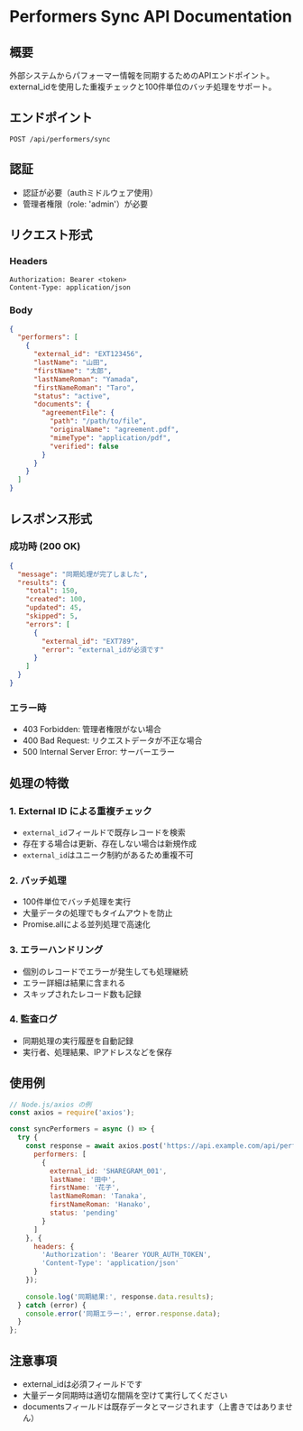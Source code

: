 # Performers Sync API Documentation

## 概要
外部システムからパフォーマー情報を同期するためのAPIエンドポイント。external_idを使用した重複チェックと100件単位のバッチ処理をサポート。

## エンドポイント
```
POST /api/performers/sync
```

## 認証
- 認証が必要（authミドルウェア使用）
- 管理者権限（role: 'admin'）が必要

## リクエスト形式

### Headers
```
Authorization: Bearer <token>
Content-Type: application/json
```

### Body
```json
{
  "performers": [
    {
      "external_id": "EXT123456",
      "lastName": "山田",
      "firstName": "太郎",
      "lastNameRoman": "Yamada",
      "firstNameRoman": "Taro",
      "status": "active",
      "documents": {
        "agreementFile": {
          "path": "/path/to/file",
          "originalName": "agreement.pdf",
          "mimeType": "application/pdf",
          "verified": false
        }
      }
    }
  ]
}
```

## レスポンス形式

### 成功時 (200 OK)
```json
{
  "message": "同期処理が完了しました",
  "results": {
    "total": 150,
    "created": 100,
    "updated": 45,
    "skipped": 5,
    "errors": [
      {
        "external_id": "EXT789",
        "error": "external_idが必須です"
      }
    ]
  }
}
```

### エラー時
- 403 Forbidden: 管理者権限がない場合
- 400 Bad Request: リクエストデータが不正な場合
- 500 Internal Server Error: サーバーエラー

## 処理の特徴

### 1. External ID による重複チェック
- `external_id`フィールドで既存レコードを検索
- 存在する場合は更新、存在しない場合は新規作成
- `external_id`はユニーク制約があるため重複不可

### 2. バッチ処理
- 100件単位でバッチ処理を実行
- 大量データの処理でもタイムアウトを防止
- Promise.allによる並列処理で高速化

### 3. エラーハンドリング
- 個別のレコードでエラーが発生しても処理継続
- エラー詳細は結果に含まれる
- スキップされたレコード数も記録

### 4. 監査ログ
- 同期処理の実行履歴を自動記録
- 実行者、処理結果、IPアドレスなどを保存

## 使用例

```javascript
// Node.js/axios の例
const axios = require('axios');

const syncPerformers = async () => {
  try {
    const response = await axios.post('https://api.example.com/api/performers/sync', {
      performers: [
        {
          external_id: 'SHAREGRAM_001',
          lastName: '田中',
          firstName: '花子',
          lastNameRoman: 'Tanaka',
          firstNameRoman: 'Hanako',
          status: 'pending'
        }
      ]
    }, {
      headers: {
        'Authorization': 'Bearer YOUR_AUTH_TOKEN',
        'Content-Type': 'application/json'
      }
    });
    
    console.log('同期結果:', response.data.results);
  } catch (error) {
    console.error('同期エラー:', error.response.data);
  }
};
```

## 注意事項
- external_idは必須フィールドです
- 大量データ同期時は適切な間隔を空けて実行してください
- documentsフィールドは既存データとマージされます（上書きではありません）